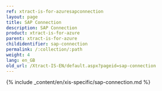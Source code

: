```yaml
---
ref: xtract-is-for-azuresapconnection
layout: page
title: SAP Connection
description: SAP Connection
product: xtract-is-for-azure
parent: xtract-is-for-azure
childidentifier: sap-connection
permalink: /:collection/:path
weight: 4
lang: en_GB
old_url: /Xtract-IS-EN/default.aspx?pageid=sap-connection
---
```

{% include _content/en/xis-specific/sap-connection.md %}
